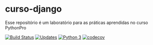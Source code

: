 # curso-django
Esse repositório é um laboratório para as práticas aprendidas no curso PythonPro

[![Build Status](https://travis-ci.com/renexe/curso-django.svg?branch=master)](https://travis-ci.com/renexe/curso-django)
[![Updates](https://pyup.io/repos/github/renexe/curso-django/shield.svg)](https://pyup.io/repos/github/renexe/curso-django/)
[![Python 3](https://pyup.io/repos/github/renexe/curso-django/python-3-shield.svg)](https://pyup.io/repos/github/renexe/curso-django/)
[![codecov](https://codecov.io/gh/renexe/curso-django/branch/master/graph/badge.svg)](https://codecov.io/gh/renexe/curso-django)
